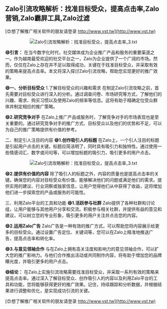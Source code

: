 ## **Zalo引流攻略解析：找准目标受众，提高点击率,Zalo营销,Zalo霸屏工具,Zalo过滤**

[😍想了解推广相关软件的朋友请登录 http://www.vst.tw](http://www.vst.tw)

 <center><img src="https://vst.tw/MP4/tuiguang/png/1.png" alt="Zalo引流攻略解析：找准目标受众，提高点击率_3.txt"></center>

**😄引言：**
在当今数字化时代，社交媒体成为企业推广产品和服务的重要渠道之一。作为越南最受欢迎的社交平台之一，Zalo为企业提供了一个广阔的市场。然而，仅仅在Zalo上存在并不足以取得成功，关键在于找准目标受众，并采取有效的策略来提高点击率。本文将深入探讨Zalo引流攻略，帮助您实现更好的推广效果。

**😄一、分析目标受众**
1.了解目标受众的兴趣和需求
在制定Zalo引流攻略之前，首先需要对目标受众进行深入的分析。通过调查问卷、市场研究等方式，了解他们的兴趣、需求、购买习惯以及使用Zalo的频率等信息。这将有助于精确定位受众群体并制定相应的推广策略。

**😄2.研究竞争对手**
在Zalo上推广产品或服务时，了解竞争对手的市场表现也是至关重要的。通过研究竞争对手的推广方式、目标受众以及他们的优势和不足，可以为自己的推广策略提供有价值的参考。

二、制定引人注目的内容
**😄1.创作吸引人的标题**
在Zalo上，一个引人注目的标题是引起用户点击的关键。标题应简洁明了，同时具有吸引力和独特性。通过使用一些情感词汇、数字或问句等，可以增加标题的吸引力，吸引更多的用户点击。

 <center><img src="https://vst.tw/MP4/tuiguang/png/2.png" alt="Zalo引流攻略解析：找准目标受众，提高点击率_3.txt"></center>

**😄2.提供有价值的内容**
除了吸引人的标题之外，内容的质量也是提高点击率的关键。确保您的内容对目标受众有价值，能够解决他们的问题或满足他们的需求。提供实用的建议、行业洞察或独家信息，让用户觉得他们从中获得了收益，这将增加他们进一步探索您的产品或服务的可能性。

三、利用Zalo平台的工具和功能
**😄1.活跃参与社群**
Zalo提供了各种社群和讨论组，让用户能够与其他用户分享和交流。积极参与相关社群，并提供有益的意见和建议，可以树立您的专业形象，吸引更多的用户关注并点击您的内容。

**😄2.运用Zalo广告**
Zalo广告是一种有效的推广方式，可以帮助您将内容展示给更多的目标受众。通过设置广告定位、关键词等，您可以在Zalo上精准地推送广告，提高点击率和转化率。

**😄3.与意见领袖合作**
与在Zalo上拥有高关注度和影响力的意见领袖合作，可以扩大您的推广影响力。与他们合作推出活动或共同制作内容，将有助于增加您的品牌曝光度，并吸引更多的用户点击。

**😄结论：**
在Zalo上实施引流攻略需要找准目标受众，并采取一系列有效的策略来提高点击率。通过深入了解目标受众、创作吸引人的内容以及利用Zalo平台的工具和功能，您将能够获得更好的推广效果。记住，持续跟踪和分析数据，并根据结果进行调整和优化，是实现成功引流的关键。

[😍想了解推广相关软件的朋友请登录 http://www.vst.tw](http://www.vst.tw)



